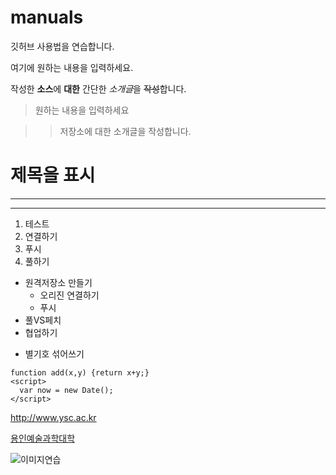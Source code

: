 # manuals
깃허브 사용법을 연습합니다.

여기에 원하는 내용을 입력하세요.

작성한 **소스**에 __대한__ 간단한 *소개글*을 ~~작성~~합니다.

>원하는 내용을 입력하세요

>>저장소에 대한 소개글을 작성합니다.

# 제목을 표시

---

***
1. 테스트
2. 연결하기
4. 푸시
3. 풀하기

- 원격저장소 만들기
  - 오리진 연결하기
  - 푸시
- 풀VS페치
- 협업하기

* 별기호 섞어쓰기


```
function add(x,y) {return x+y;}
<script>
  var now = new Date();
</script>
```

<http://www.ysc.ac.kr>

[용인예술과학대학](http://www.ysc.ac.kr)

![이미지연습](http://kyrieko.dothome.co.kr/images/first.jpg)
